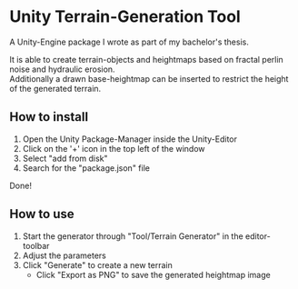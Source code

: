 # Unity Terrain-Generation Tool

A Unity-Engine package I wrote as part of my bachelor's thesis.

It is able to create terrain-objects and heightmaps based on fractal perlin noise and hydraulic erosion.\
Additionally a drawn base-heightmap can be inserted to restrict the height of the generated terrain.

## How to install
1. Open the Unity Package-Manager inside the Unity-Editor
2. Click on the '+' icon in the top left of the window
3. Select "add from disk"
4. Search for the "package.json" file

Done!

## How to use
1. Start the generator through "Tool/Terrain Generator" in the editor-toolbar
2. Adjust the parameters
3. Click "Generate" to create a new terrain
   - Click "Export as PNG" to save the generated heightmap image

